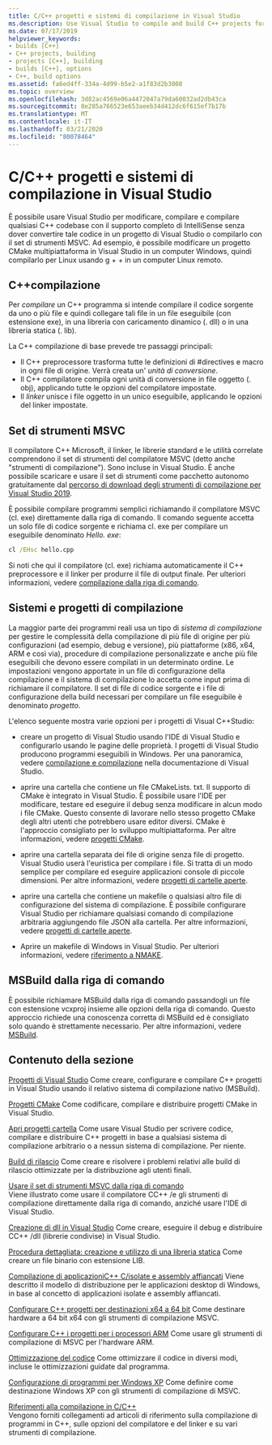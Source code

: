 ```yaml
---
title: C/C++ progetti e sistemi di compilazione in Visual Studio
ms.description: Use Visual Studio to compile and build C++ projects for Windows, ARM or Linux based on any project system.
ms.date: 07/17/2019
helpviewer_keywords:
- builds [C++]
- C++ projects, building
- projects [C++], building
- builds [C++], options
- C++, build options
ms.assetid: fa6ed4ff-334a-4d99-b5e2-a1f83d2b3008
ms.topic: overview
ms.openlocfilehash: 3d82ac4569e06a4472047a79da60032ad2db43ca
ms.sourcegitcommit: 8e285a766523e653aeeb34d412dc6f615ef7b17b
ms.translationtype: MT
ms.contentlocale: it-IT
ms.lasthandoff: 03/21/2020
ms.locfileid: "80078464"
---
```

# <a name="cc-projects-and-build-systems-in-visual-studio"></a>C/C++ progetti e sistemi di compilazione in Visual Studio

È possibile usare Visual Studio per modificare, compilare e compilare qualsiasi C++ codebase con il supporto completo di IntelliSense senza dover convertire tale codice in un progetto di Visual Studio o compilarlo con il set di strumenti MSVC. Ad esempio, è possibile modificare un progetto CMake multipiattaforma in Visual Studio in un computer Windows, quindi compilarlo per Linux usando g + + in un computer Linux remoto.

## <a name="c-compilation"></a>C++compilazione

Per *compilare* un C++ programma si intende compilare il codice sorgente da uno o più file e quindi collegare tali file in un file eseguibile (con estensione exe), in una libreria con caricamento dinamico (. dll) o in una libreria statica (. lib).

La C++ compilazione di base prevede tre passaggi principali:

- Il C++ preprocessore trasforma tutte le definizioni di #directives e macro in ogni file di origine. Verrà creata un' *unità di conversione*.
- Il C++ compilatore compila ogni unità di conversione in file oggetto (. obj), applicando tutte le opzioni del compilatore impostate.
- Il *linker* unisce i file oggetto in un unico eseguibile, applicando le opzioni del linker impostate.

## <a name="the-msvc-toolset"></a>Set di strumenti MSVC

Il compilatore C++ Microsoft, il linker, le librerie standard e le utilità correlate comprendono il set di strumenti del compilatore MSVC (detto anche "strumenti di compilazione"). Sono incluse in Visual Studio. È anche possibile scaricare e usare il set di strumenti come pacchetto autonomo gratuitamente dal [percorso di download degli strumenti di compilazione per Visual Studio 2019](https://visualstudio.microsoft.com/downloads/#build-tools-for-visual-studio-2019).

È possibile compilare programmi semplici richiamando il compilatore MSVC (cl. exe) direttamente dalla riga di comando. Il comando seguente accetta un solo file di codice sorgente e richiama cl. exe per compilare un eseguibile denominato *Hello. exe*:

```cmd
cl /EHsc hello.cpp
```

Si noti che qui il compilatore (cl. exe) richiama automaticamente il C++ preprocessore e il linker per produrre il file di output finale.  Per ulteriori informazioni, vedere [compilazione dalla riga di comando](building-on-the-command-line.md).

## <a name="build-systems-and-projects"></a>Sistemi e progetti di compilazione

La maggior parte dei programmi reali usa un tipo di *sistema di compilazione* per gestire le complessità della compilazione di più file di origine per più configurazioni (ad esempio, debug e versione), più piattaforme (x86, x64, ARM e così via), procedure di compilazione personalizzate e anche più file eseguibili che devono essere compilati in un determinato ordine. Le impostazioni vengono apportate in un file di configurazione della compilazione e il sistema di compilazione lo accetta come input prima di richiamare il compilatore. Il set di file di codice sorgente e i file di configurazione della build necessari per compilare un file eseguibile è denominato *progetto*.

L'elenco seguente mostra varie opzioni per i progetti di Visual C++Studio:

- creare un progetto di Visual Studio usando l'IDE di Visual Studio e configurarlo usando le pagine delle proprietà. I progetti di Visual Studio producono programmi eseguibili in Windows. Per una panoramica, vedere [compilazione e compilazione](/visualstudio/ide/compiling-and-building-in-visual-studio) nella documentazione di Visual Studio.

- aprire una cartella che contiene un file CMakeLists. txt. Il supporto di CMake è integrato in Visual Studio. È possibile usare l'IDE per modificare, testare ed eseguire il debug senza modificare in alcun modo i file CMake. Questo consente di lavorare nello stesso progetto CMake degli altri utenti che potrebbero usare editor diversi. CMake è l'approccio consigliato per lo sviluppo multipiattaforma. Per altre informazioni, vedere [progetti CMake](cmake-projects-in-visual-studio.md).

- aprire una cartella separata dei file di origine senza file di progetto. Visual Studio userà l'euristica per compilare i file. Si tratta di un modo semplice per compilare ed eseguire applicazioni console di piccole dimensioni. Per altre informazioni, vedere [progetti di cartelle aperte](open-folder-projects-cpp.md).

- aprire una cartella che contiene un makefile o qualsiasi altro file di configurazione del sistema di compilazione. È possibile configurare Visual Studio per richiamare qualsiasi comando di compilazione arbitraria aggiungendo file JSON alla cartella. Per altre informazioni, vedere [progetti di cartelle aperte](open-folder-projects-cpp.md).

- Aprire un makefile di Windows in Visual Studio. Per ulteriori informazioni, vedere [riferimento a NMAKE](reference/nmake-reference.md).

## <a name="msbuild-from-the-command-line"></a>MSBuild dalla riga di comando

È possibile richiamare MSBuild dalla riga di comando passandogli un file con estensione vcxproj insieme alle opzioni della riga di comando. Questo approccio richiede una conoscenza corretta di MSBuild ed è consigliato solo quando è strettamente necessario. Per altre informazioni, vedere [MSBuild](msbuild-visual-cpp.md).

## <a name="in-this-section"></a>Contenuto della sezione

[Progetti di Visual Studio](creating-and-managing-visual-cpp-projects.md) Come creare, configurare e compilare C++ progetti in Visual Studio usando il relativo sistema di compilazione nativo (MSBuild).

[Progetti CMake](cmake-projects-in-visual-studio.md) Come codificare, compilare e distribuire progetti CMake in Visual Studio.

[Apri progetti cartella](open-folder-projects-cpp.md) Come usare Visual Studio per scrivere codice, compilare e distribuire C++ progetti in base a qualsiasi sistema di compilazione arbitrario o a nessun sistema di compilazione. Per niente.

[Build di rilascio](release-builds.md) Come creare e risolvere i problemi relativi alle build di rilascio ottimizzate per la distribuzione agli utenti finali.

[Usare il set di strumenti MSVC dalla riga di comando](building-on-the-command-line.md)<br/>
Viene illustrato come usare il compilatore CC++ /e gli strumenti di compilazione direttamente dalla riga di comando, anziché usare l'IDE di Visual Studio.

[Creazione di dll in Visual Studio](dlls-in-visual-cpp.md) Come creare, eseguire il debug e distribuire CC++ /dll (librerie condivise) in Visual Studio.

[Procedura dettagliata: creazione e utilizzo di una libreria statica](walkthrough-creating-and-using-a-static-library-cpp.md) Come creare un file binario con estensione LIB.

[Compilazione di applicazioniC++ C/isolate e assembly affiancati](building-c-cpp-isolated-applications-and-side-by-side-assemblies.md) Viene descritto il modello di distribuzione per le applicazioni desktop di Windows, in base al concetto di applicazioni isolate e assembly affiancati.

[Configurare C++ progetti per destinazioni x64 a 64 bit](configuring-programs-for-64-bit-visual-cpp.md) Come destinare hardware a 64 bit x64 con gli strumenti di compilazione MSVC.

[Configurare C++ i progetti per i processori ARM](configuring-programs-for-arm-processors-visual-cpp.md) Come usare gli strumenti di compilazione di MSVC per l'hardware ARM.

[Ottimizzazione del codice](optimizing-your-code.md) Come ottimizzare il codice in diversi modi, incluse le ottimizzazioni guidate dal programma.

[Configurazione di programmi per Windows XP](configuring-programs-for-windows-xp.md) Come definire come destinazione Windows XP con gli strumenti di compilazione di MSVC.

[Riferimenti alla compilazione in C/C++](reference/c-cpp-building-reference.md)<br/>
Vengono forniti collegamenti ad articoli di riferimento sulla compilazione di programmi in C++, sulle opzioni del compilatore e del linker e su vari strumenti di compilazione.
